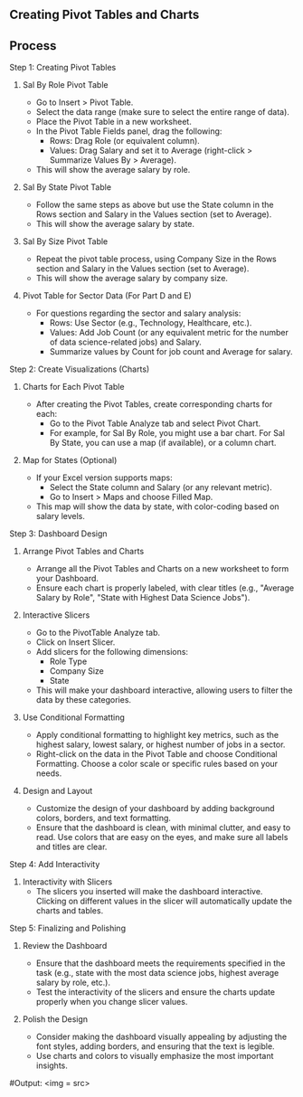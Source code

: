 ## Creating Pivot Tables and Charts

## Process
Step 1: Creating Pivot Tables
1. Sal By Role Pivot Table
   - Go to Insert > Pivot Table.
   - Select the data range (make sure to select the entire range of data).
   - Place the Pivot Table in a new worksheet.
   - In the Pivot Table Fields panel, drag the following:
     - Rows: Drag Role (or equivalent column).
     - Values: Drag Salary and set it to Average (right-click > Summarize Values By > Average).
   - This will show the average salary by role.

2. Sal By State Pivot Table
   - Follow the same steps as above but use the State column in the Rows section and Salary in the Values section (set to Average).
   - This will show the average salary by state.

3. Sal By Size Pivot Table
   - Repeat the pivot table process, using Company Size in the Rows section and Salary in the Values section (set to Average).
   - This will show the average salary by company size.

4. Pivot Table for Sector Data (For Part D and E)  
   - For questions regarding the sector and salary analysis:
     - Rows: Use Sector (e.g., Technology, Healthcare, etc.).
     - Values: Add Job Count (or any equivalent metric for the number of data science-related jobs) and Salary.
     - Summarize values by Count for job count and Average for salary.

 Step 2: Create Visualizations (Charts)
1. Charts for Each Pivot Table  
   - After creating the Pivot Tables, create corresponding charts for each:
     - Go to the Pivot Table Analyze tab and select Pivot Chart.
     - For example, for Sal By Role, you might use a bar chart. For Sal By State, you can use a map (if available), or a column chart.
   
2. Map for States (Optional)
   - If your Excel version supports maps:
     - Select the State column and Salary (or any relevant metric).
     - Go to Insert > Maps and choose Filled Map.
   - This map will show the data by state, with color-coding based on salary levels.

 Step 3: Dashboard Design
1. Arrange Pivot Tables and Charts  
   - Arrange all the Pivot Tables and Charts on a new worksheet to form your Dashboard.
   - Ensure each chart is properly labeled, with clear titles (e.g., "Average Salary by Role", "State with Highest Data Science Jobs").
   
2. Interactive Slicers  
   - Go to the PivotTable Analyze tab.
   - Click on Insert Slicer.
   - Add slicers for the following dimensions:
     - Role Type 
     - Company Size 
     - State 
   - This will make your dashboard interactive, allowing users to filter the data by these categories.

3. Use Conditional Formatting  
   - Apply conditional formatting to highlight key metrics, such as the highest salary, lowest salary, or highest number of jobs in a sector.
   - Right-click on the data in the Pivot Table and choose Conditional Formatting. Choose a color scale or specific rules based on your needs.

4. Design and Layout  
   - Customize the design of your dashboard by adding background colors, borders, and text formatting.
   - Ensure that the dashboard is clean, with minimal clutter, and easy to read. Use colors that are easy on the eyes, and make sure all labels and titles are clear.

 Step 4: Add Interactivity
1. Interactivity with Slicers  
   - The slicers you inserted will make the dashboard interactive. Clicking on different values in the slicer will automatically update the charts and tables.


 Step 5: Finalizing and Polishing
1. Review the Dashboard  
   - Ensure that the dashboard meets the requirements specified in the task (e.g., state with the most data science jobs, highest average salary by role, etc.).
   - Test the interactivity of the slicers and ensure the charts update properly when you change slicer values.

2. Polish the Design  
   - Consider making the dashboard visually appealing by adjusting the font styles, adding borders, and ensuring that the text is legible.
   - Use charts and colors to visually emphasize the most important insights.

#Output:
<img = src>





